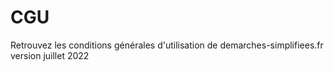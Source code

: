 # CGU

Retrouvez les conditions générales d'utilisation de demarches-simplifiees.fr version juillet 2022

